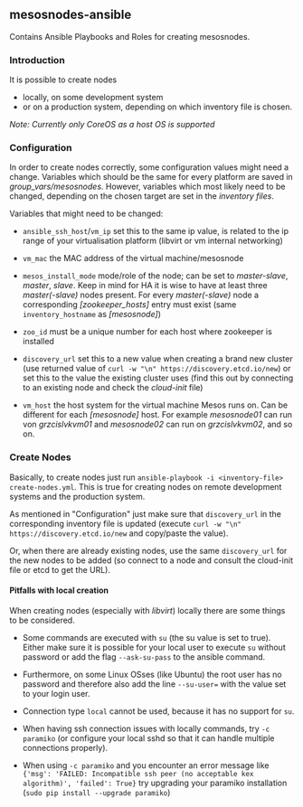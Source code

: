 ## mesosnodes-ansible

Contains Ansible Playbooks and Roles for creating mesosnodes.

### Introduction

It is possible to create nodes
* locally, on some development system
* or on a production system,
depending on which inventory file is chosen.

*Note: Currently only CoreOS as a host OS is supported*

### Configuration

In order to create nodes correctly, some configuration values might need a change. Variables which should be the same for every platform are saved in *group_vars/mesosnodes*. However, variables which most likely need to be changed, depending on the chosen target are set in the *inventory files*.

Variables that might need to be changed:
* `ansible_ssh_host`/`vm_ip` set this to the same ip value, is related to the ip range of your virtualisation platform (libvirt or vm internal networking)

* `vm_mac` the MAC address of the virtual machine/mesosnode

* `mesos_install_mode` mode/role of the node; can be set to *master-slave*, *master*, *slave*. Keep in mind for HA it is wise to have at least three *master(-slave)* nodes present. For every *master(-slave)* node a corresponding *[zookeeper_hosts]* entry must exist (same `inventory_hostname` as *[mesosnode]*)

* `zoo_id` must be a unique number for each host where zookeeper is installed

* `discovery_url` set this to a new value when creating a brand new cluster (use returned value of `curl -w "\n" https://discovery.etcd.io/new`) or set this to the value the existing cluster uses (find this out by connecting to an existing node and check the *cloud-init* file)

* `vm_host` the host system for the virtual machine Mesos runs on. Can be different for each *[mesosnode]* host. For example *mesosnode01* can run von *grzcislvkvm01* and *mesosnode02* can run on *grzcislvkvm02*, and so on.

### Create Nodes

Basically, to create nodes just run `ansible-playbook -i <inventory-file> create-nodes.yml`.
This is true for creating nodes on remote development systems and the production system.

As mentioned in "Configuration" just make sure that `discovery_url` in the corresponding inventory file is updated (execute `curl -w "\n" https://discovery.etcd.io/new` and copy/paste the value).

Or, when there are already existing nodes, use the same `discovery_url` for the new nodes to be added (so connect to a node and consult the cloud-init file or etcd to get the URL).

#### Pitfalls with local creation

When creating nodes (especially with *libvirt*) locally there are some things to be considered.

* Some commands are executed with `su` (the su value is set to true). Either make sure it is possible for your local user to execute `su` without password or add the flag `--ask-su-pass` to the ansible command.

* Furthermore, on some Linux OSses (like Ubuntu) the root user has no password and therefore also add the line `--su-user=` with the value set to your login user.

* Connection type `local` cannot be used, because it has no support for `su`.

* When having ssh connection issues with locally commands, try `-c paramiko` (or configure your local sshd so that it can handle multiple connections properly).

* When using `-c paramiko` and you encounter an error message like `{'msg': 'FAILED: Incompatible ssh peer (no acceptable kex algorithm)', 'failed': True}` try upgrading your paramiko installation  (`sudo pip install --upgrade paramiko`)

